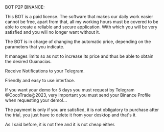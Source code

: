 BOT P2P BINANCE:

This BOT is a paid license. The software that makes our daily work easier cannot be free, apart from that, all my working hours must be covered to be able to create a reliable and secure application. With which you will be very satisfied and you will no longer want without it.

The BOT is in charge of changing the automatic price, depending on the parameters that you indicate.

It manages limits so as not to increase its price and thus be able to obtain the desired Guanacias.

Receive Notifications to your Telegram.

Friendly and easy to use interface.

If you want your demo for 5 days you must request by Telegram @CocoTrade@2023, very important you must send your Binance Profile when requesting your demo!...

The payment is only if you are satisfied, it is not obligatory to purchase after the trial, you just have to delete it from your desktop and that's it.

As I said before, it is not free and it is not cheap either.
